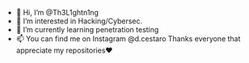 - 👋 Hi, I’m @Th3L1ghtn1ng
- 👀 I’m interested in Hacking/Cybersec.
- 🌱 I’m currently learning penetration testing 
- 📫 You can find me on Instagram @d.cestaro
Thanks everyone that appreciate my repositories♥️
